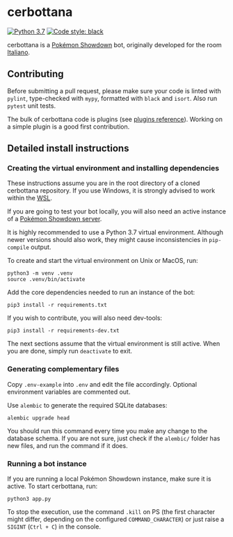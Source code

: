 # cerbottana

[![Python 3.7](https://img.shields.io/badge/python-3.7-blue.svg)](https://www.python.org/downloads/release/python-370/)
[![Code style: black](https://img.shields.io/badge/code%20style-black-000000.svg)](https://github.com/psf/black)

cerbottana is a [Pokémon Showdown](https://play.pokemonshowdown.com/) bot, originally developed for the room [Italiano](https://play.pokemonshowdown.com/italiano).

## Contributing

Before submitting a pull request, please make sure your code is linted with `pylint`, type-checked with `mypy`, formatted with `black` and `isort`. Also run `pytest` unit tests.

The bulk of cerbottana code is plugins (see [plugins reference](plugins/README.md)). Working on a simple plugin is a good first contribution.

## Detailed install instructions

### Creating the virtual environment and installing dependencies

These instructions assume you are in the root directory of a cloned cerbottana repository. If you use Windows, it is strongly advised to work within the [WSL](https://docs.microsoft.com/en-us/windows/wsl).

If you are going to test your bot locally, you will also need an active instance of a [Pokémon Showdown server](https://github.com/smogon/pokemon-showdown).

It is highly recommended to use a Python 3.7 virtual environment. Although newer versions should also work, they might cause inconsistencies in `pip-compile` output.

To create and start the virtual environment on Unix or MacOS, run:

    python3 -m venv .venv
    source .venv/bin/activate

Add the core dependencies needed to run an instance of the bot:

    pip3 install -r requirements.txt

If you wish to contribute, you will also need dev-tools:

    pip3 install -r requirements-dev.txt

The next sections assume that the virtual environment is still active. When you are done, simply run `deactivate` to exit.

### Generating complementary files

Copy `.env-example` into `.env` and edit the file accordingly. Optional environment variables are commented out.

Use ``alembic`` to generate the required SQLite databases:

    alembic upgrade head

You should run this command every time you make any change to the database schema. If you are not sure, just check if the ``alembic/`` folder has new files, and run the command if it does.

### Running a bot instance

If you are running a local Pokémon Showdown instance, make sure it is active. To start cerbottana, run:

    python3 app.py

To stop the execution, use the command `.kill` on PS (the first character might differ, depending on the configured `COMMAND_CHARACTER`) or just raise a `SIGINT` (`Ctrl + C`) in the console.
